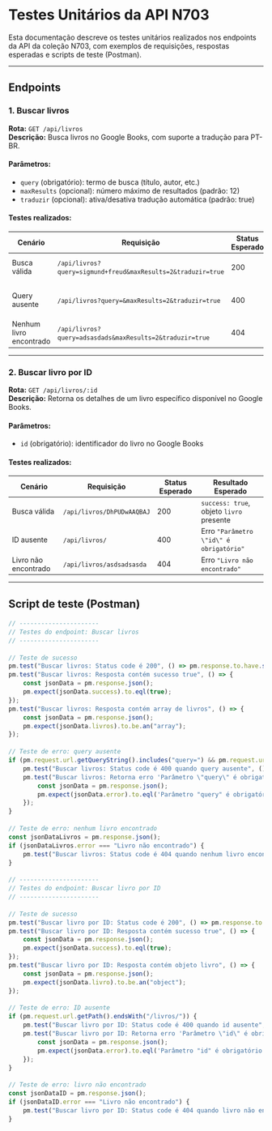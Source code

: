 # Testes Unitários da API N703

Esta documentação descreve os testes unitários realizados nos endpoints da API da coleção N703, com exemplos de requisições, respostas esperadas e scripts de teste (Postman).

---

## Endpoints

### 1. Buscar livros
**Rota:** `GET /api/livros`  
**Descrição:** Busca livros no Google Books, com suporte a tradução para PT-BR.  

#### Parâmetros:
- `query` (obrigatório): termo de busca (título, autor, etc.)  
- `maxResults` (opcional): número máximo de resultados (padrão: 12)  
- `traduzir` (opcional): ativa/desativa tradução automática (padrão: true)  

#### Testes realizados:

| Cenário | Requisição | Status Esperado | Resultado Esperado | Print |
|---------|-----------|----------------|------------------|-------|
| Busca válida | `/api/livros?query=sigmund+freud&maxResults=2&traduzir=true` | 200 | `success: true`, array de livros | ![Busca válida](tests/Busca_valida.png) |
| Query ausente | `/api/livros?query=&maxResults=2&traduzir=true` | 400 | Erro `"Parâmetro \"query\" é obrigatório"` | ![Query ausente](tests/Query_ausente.png) |
| Nenhum livro encontrado | `/api/livros?query=adsasdads&maxResults=2&traduzir=true` | 404 | Erro `"Livro não encontrado"` | ![Nenhum livro encontrado](tests/Nenhum_livro_encontrado.png) |


---

### 2. Buscar livro por ID
**Rota:** `GET /api/livros/:id`  
**Descrição:** Retorna os detalhes de um livro específico disponível no Google Books.  

#### Parâmetros:
- `id` (obrigatório): identificador do livro no Google Books  

#### Testes realizados:

| Cenário | Requisição | Status Esperado | Resultado Esperado |
|---------|-----------|----------------|------------------|
| Busca válida | `/api/livros/DhPUDwAAQBAJ` | 200 | `success: true`, objeto `livro` presente |
| ID ausente | `/api/livros/` | 400 | Erro `"Parâmetro \"id\" é obrigatório"` |
| Livro não encontrado | `/api/livros/asdsadsasda` | 404 | Erro `"Livro não encontrado"` |

---

## Script de teste (Postman)

```javascript
// ----------------------
// Testes do endpoint: Buscar livros
// ----------------------

// Teste de sucesso
pm.test("Buscar livros: Status code é 200", () => pm.response.to.have.status(200));
pm.test("Buscar livros: Resposta contém sucesso true", () => {
    const jsonData = pm.response.json();
    pm.expect(jsonData.success).to.eql(true);
});
pm.test("Buscar livros: Resposta contém array de livros", () => {
    const jsonData = pm.response.json();
    pm.expect(jsonData.livros).to.be.an("array");
});

// Teste de erro: query ausente
if (pm.request.url.getQueryString().includes("query=") && pm.request.url.getQueryString().endsWith("=")) {
    pm.test("Buscar livros: Status code é 400 quando query ausente", () => pm.response.to.have.status(400));
    pm.test("Buscar livros: Retorna erro 'Parâmetro \"query\" é obrigatório'", () => {
        const jsonData = pm.response.json();
        pm.expect(jsonData.error).to.eql('Parâmetro "query" é obrigatório');
    });
}

// Teste de erro: nenhum livro encontrado
const jsonDataLivros = pm.response.json();
if (jsonDataLivros.error === "Livro não encontrado") {
    pm.test("Buscar livros: Status code é 404 quando nenhum livro encontrado", () => pm.response.to.have.status(404));
}

// ----------------------
// Testes do endpoint: Buscar livro por ID
// ----------------------

// Teste de sucesso
pm.test("Buscar livro por ID: Status code é 200", () => pm.response.to.have.status(200));
pm.test("Buscar livro por ID: Resposta contém sucesso true", () => {
    const jsonData = pm.response.json();
    pm.expect(jsonData.success).to.eql(true);
});
pm.test("Buscar livro por ID: Resposta contém objeto livro", () => {
    const jsonData = pm.response.json();
    pm.expect(jsonData.livro).to.be.an("object");
});

// Teste de erro: ID ausente
if (pm.request.url.getPath().endsWith("/livros/")) {
    pm.test("Buscar livro por ID: Status code é 400 quando id ausente", () => pm.response.to.have.status(400));
    pm.test("Buscar livro por ID: Retorna erro 'Parâmetro \"id\" é obrigatório'", () => {
        const jsonData = pm.response.json();
        pm.expect(jsonData.error).to.eql('Parâmetro "id" é obrigatório');
    });
}

// Teste de erro: livro não encontrado
const jsonDataID = pm.response.json();
if (jsonDataID.error === "Livro não encontrado") {
    pm.test("Buscar livro por ID: Status code é 404 quando livro não encontrado", () => pm.response.to.have.status(404));
}
